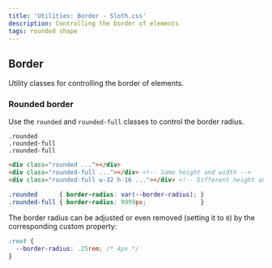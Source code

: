 ```yaml
---
title: 'Utilities: Border - Sloth.css'
description: Controlling the border of elements
tags: rounded shape
---
```


## Border

Utility classes for controlling the border of elements.

### Rounded border

Use the `rounded` and `rounded-full` classes to control the border radius.

<div class="demo flex gap-8">
  <div class="flex-col items-center gap-4">
    <div class="w-16 h-16 bg-accent rounded"></div>
    <code>.rounded</code>
  </div>
  <div class="flex-col items-center gap-4">
    <div class="w-16 h-16 bg-accent rounded-full"></div>
    <code>.rounded-full</code>
  </div>
  <div class="flex-col items-center gap-4">
    <div class="w-32 h-16 bg-accent rounded-full"></div>
    <code>.rounded-full</code>
  </div>
</div>

```html
<div class="rounded ..."></div>
<div class="rounded-full ..."></div> <!-- Same height and width -->
<div class="rounded-full w-32 h-16 ..."></div> <!-- Different height and width -->
```

```css
.rounded      { border-radius: var(--border-radius); }
.rounded-full { border-radius: 9999px;               }
```

The border radius can be adjusted or even removed (setting it to `0`) by the corresponding custom property:

```css
:root {
  --border-radius: .25rem; /* 4px */
}
```
